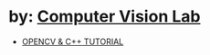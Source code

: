 # by: [Computer Vision Lab](https://www.youtube.com/@computervisionlab2119)
- [OPENCV & C++ TUTORIAL](https://www.youtube.com/playlist?list=PLUTbi0GOQwghR9db9p6yHqwvzc989q_mu)
